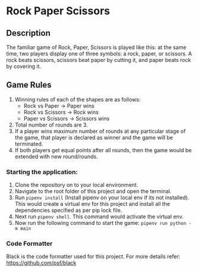 # Rock Paper Scissors

## Description

The familiar game of Rock, Paper, Scissors is played like this: at the same time, two players display one of three symbols: a rock, paper, or scissors. A rock beats scissors, scissors beat paper by cutting it, and paper beats rock by covering it.

## Game Rules
1. Winning rules of each of the shapes are as follows:
    - Rock vs Paper -> Paper wins
    - Rock vs Scissors -> Rock wins
    - Paper vs Scissors -> Scissors wins
2. Total number of rounds are 3.
3. If a player wins maximum number of rounds at any particular stage of the game, that player is declared as winner and the game will be terminated.
4. If both players get equal points after all rounds, then the game would be extended with new round/rounds.

### Starting the application:

1. Clone the repository on to your local environment.
2. Navigate to the root folder of this project and open the terminal.
3. Run ```pipenv install``` (Install pipenv on your local env if its not installed). This would create a virtual env for this project and install all the dependencies specified as per pip lock file.
4. Next run ```pipenv shell```. This command would activate the virtual env.
5. Now run the following command to start the game: ```pipenv run python -m main```


### Code Formatter

Black is the code formatter used for this project. For more details refer: https://github.com/psf/black
